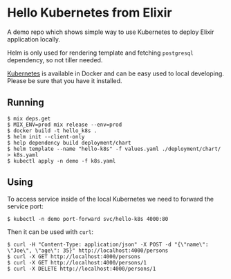 # Hello Kubernetes from Elixir

A demo repo which shows simple way to use Kubernetes to deploy Elixir application locally.

Helm is only used for rendering template and fetching `postgresql` dependency, so not tiller needed.

[Kubernetes](https://docs.docker.com/docker-for-mac/kubernetes/) is available in Docker and can be easy used to local developing.
Please be sure that you have it installed.

## Running
    
    $ mix deps.get
    $ MIX_ENV=prod mix release --env=prod
    $ docker build -t hello_k8s .
    $ helm init --client-only
    $ help dependency build deployment/chart
    $ helm template --name "hello-k8s" -f values.yaml ./deployment/chart/ > k8s.yaml
    $ kubectl apply -n demo -f k8s.yaml

## Using

To access service inside of the local Kubernetes we need to forward the service port:

    $ kubectl -n demo port-forward svc/hello-k8s 4000:80

Then it can be used with `curl`:

    $ curl -H "Content-Type: application/json" -X POST -d "{\"name\": \"Joe\", \"age\": 35}" http://localhost:4000/persons
    $ curl -X GET http://localhost:4000/persons
    $ curl -X GET http://localhost:4000/persons/1
    $ curl -X DELETE http://localhost:4000/persons/1
